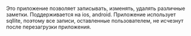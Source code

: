 Это приложение позволяет записывать, изменять, удалять различные заметки.
Поддерживается на ios, android.
Приложение использует sqllite, поэтому все записи, оставленные пользователем, не исчезнут после перезагрузки приложения.
